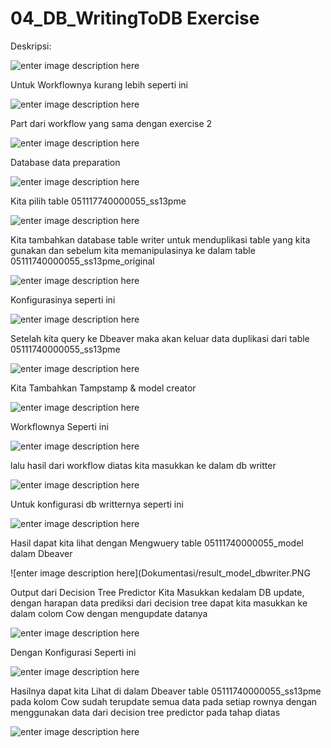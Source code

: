 # 04_DB_WritingToDB Exercise
  
  Deskripsi:
  
  ![enter image description here](Dokumentasi/0_deskripsi.PNG)
  
  Untuk Workflownya kurang lebih seperti ini
  
  ![enter image description here](Dokumentasi/1_workflow.PNG)
  
  Part dari workflow yang sama dengan exercise 2
  
  ![enter image description here](Dokumentasi/7_sameflow.png)
  
  Database data preparation
  
  ![enter image description here](Dokumentasi/2_preparation.PNG)
  
  Kita pilih table 051117740000055_ss13pme
  
  ![enter image description here](Dokumentasi/3_table_select.PNG)
  
  Kita tambahkan database table writer untuk menduplikasi table yang kita gunakan dan sebelum kita memanipulasinya ke dalam table 05111740000055_ss13pme_original
  
  ![enter image description here](Dokumentasi/4_saveoriginal.PNG)
  
  Konfigurasinya seperti ini
  
  ![enter image description here](Dokumentasi/5_saveoriginal_option.PNG)
  
  Setelah kita query ke Dbeaver maka akan keluar data duplikasi dari table 05111740000055_ss13pme
  
  ![enter image description here](Dokumentasi/6_saveoriginal_result.PNG)
  
  Kita Tambahkan Tampstamp & model creator
  
  ![enter image description here](Dokumentasi/8_timestamp_creator.PNG)
  
  Workflownya Seperti ini
  
  ![enter image description here](Dokumentasi/9_workflow_timestamp.PNG)
  
  lalu hasil dari workflow diatas kita masukkan ke dalam db writter
  
  ![enter image description here](Dokumentasi/10_model_dbwriter.PNG)
  
  Untuk konfigurasi db writternya seperti ini
  
  ![enter image description here](Dokumentasi/11_model_dbwriter.PNG)
  
  Hasil dapat kita lihat dengan Mengwuery table 05111740000055_model dalam Dbeaver
  
  ![enter image description here](Dokumentasi/result_model_dbwriter.PNG
  
  Output dari Decision Tree Predictor Kita Masukkan kedalam DB update, dengan harapan data prediksi dari decision tree dapat kita masukkan ke dalam colom Cow dengan mengupdate datanya
  
  ![enter image description here](Dokumentasi/12_dbupdate.PNG)
  
  Dengan Konfigurasi Seperti ini
  
  ![enter image description here](Dokumentasi/13_update_option.PNG)
  
  Hasilnya dapat kita Lihat di dalam Dbeaver table 05111740000055_ss13pme pada kolom Cow sudah terupdate semua data pada setiap rownya dengan menggunakan data dari decision tree predictor pada tahap diatas
  
  ![enter image description here](Dokumentasi/result_dbupdate.PNG)
  
  
